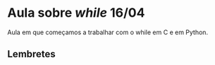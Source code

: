 # Aula sobre *while* 16/04

Aula em que começamos a trabalhar com o while em C e em Python.

## Lembretes

